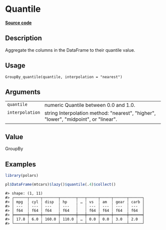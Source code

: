 
# Quantile

[**Source code**](https://github.com/pola-rs/r-polars/tree/main/R/group_by.R#L250)

## Description

Aggregate the columns in the DataFrame to their quantile value.

## Usage

<pre><code class='language-R'>GroupBy_quantile(quantile, interpolation = "nearest")
</code></pre>

## Arguments

<table>
<tr>
<td style="white-space: nowrap; font-family: monospace; vertical-align: top">
<code id="GroupBy_quantile_:_quantile">quantile</code>
</td>
<td>
numeric Quantile between 0.0 and 1.0.
</td>
</tr>
<tr>
<td style="white-space: nowrap; font-family: monospace; vertical-align: top">
<code id="GroupBy_quantile_:_interpolation">interpolation</code>
</td>
<td>
string Interpolation method: "nearest", "higher", "lower", "midpoint",
or "linear".
</td>
</tr>
</table>

## Value

GroupBy

## Examples

``` r
library(polars)

pl$DataFrame(mtcars)$lazy()$quantile(.4)$collect()
```

    #> shape: (1, 11)
    #> ┌──────┬─────┬───────┬───────┬───┬─────┬─────┬──────┬──────┐
    #> │ mpg  ┆ cyl ┆ disp  ┆ hp    ┆ … ┆ vs  ┆ am  ┆ gear ┆ carb │
    #> │ ---  ┆ --- ┆ ---   ┆ ---   ┆   ┆ --- ┆ --- ┆ ---  ┆ ---  │
    #> │ f64  ┆ f64 ┆ f64   ┆ f64   ┆   ┆ f64 ┆ f64 ┆ f64  ┆ f64  │
    #> ╞══════╪═════╪═══════╪═══════╪═══╪═════╪═════╪══════╪══════╡
    #> │ 17.8 ┆ 6.0 ┆ 160.0 ┆ 110.0 ┆ … ┆ 0.0 ┆ 0.0 ┆ 3.0  ┆ 2.0  │
    #> └──────┴─────┴───────┴───────┴───┴─────┴─────┴──────┴──────┘
